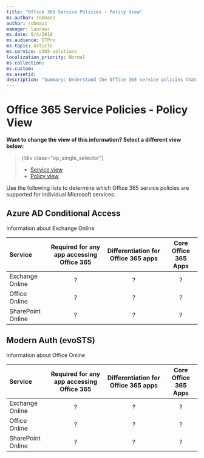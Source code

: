 ```yaml
---
title: "Office 365 Service Policies - Policy View"
ms.author: robmazz
author: robmazz
manager: laurawi
ms.date: 5/4/2018
ms.audience: ITPro
ms.topic: article
ms.service: o365-solutions
localization_priority: Normal
ms.collection: 
ms.custom: 
ms.assetid: 
description: "Summary: Understand the Office 365 service policies that are supported by Microsoft online services."
---
```


# Office 365 Service Policies - Policy View
**Want to change the view of this information? Select a different view below:**
> [!div class="op_single_selector"] 
> - [Service view](office-365-service-policies-service-view.md)
> - [Policy view](office-365-service-policies-policy-view.md)

Use the following lists to determine which Office 365 service policies are supported for individual Microsoft services.

## Azure AD Conditional Access 
Information about Exchange Online

|**Service**|**Required for any app accessing Office 365**|**Differentiation for Office 365 apps**|**Core Office 365 Apps**|
|:-----|:-----:|:------:|:------:|
| Exchange Online| ? | ? | ? |
| Office Online | ? | ? | ? |
| SharePoint Online | ? | ? | ? |

## Modern Auth (evoSTS)
Information about Office Online

|**Service**|**Required for any app accessing Office 365**|**Differentiation for Office 365 apps**|**Core Office 365 Apps**|
|:-----|:-----:|:------:|:------:|
| Exchange Online| ? | ? | ? |
| Office Online | ? | ? | ? |
| SharePoint Online | ? | ? | ? |